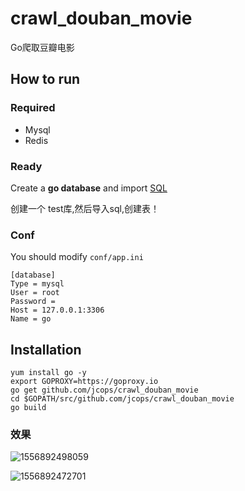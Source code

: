 # crawl_douban_movie
Go爬取豆瓣电影



## How to run

### Required

- Mysql
- Redis

### Ready

Create a **go database** and import [SQL](https://github.com/jcops/crawl_douban_movie/blob/master/sql/movie.sql)

创建一个 test库,然后导入sql,创建表！

### Conf

You should modify `conf/app.ini`

```
[database]
Type = mysql
User = root
Password =
Host = 127.0.0.1:3306
Name = go
```

## Installation

```
yum install go -y 
export GOPROXY=https://goproxy.io
go get github.com/jcops/crawl_douban_movie
cd $GOPATH/src/github.com/jcops/crawl_douban_movie
go build 
```

### 效果

![1556892498059](C:\Users\niejichao\AppData\Roaming\Typora\typora-user-images\1556892498059.png)

![1556892472701](C:\Users\niejichao\AppData\Roaming\Typora\typora-user-images\1556892472701.png)
